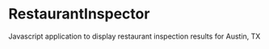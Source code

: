 RestaurantInspector
===================

Javascript application to display restaurant inspection results for Austin, TX
